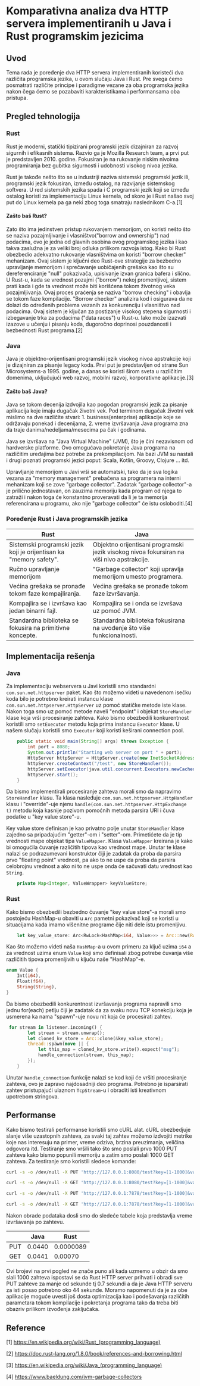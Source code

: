 # Komparativna analiza dva HTTP servera implementiranih u Java i Rust programskim jezicima

## Uvod

Tema rada je poređenje dva HTTP servera implementiranih koristeći dva različita programska jezika, u ovom slučaju Java i Rust. Pre svega ćemo posmatrati različite principe i paradigme vezane za oba programska jezika nakon čega ćemo se pozabaviti karakteristikama i performansama oba pristupa.


## Pregled tehnologija

### Rust

Rust je moderni, statički tipizirani programski jezik dizajniran za razvoj sigurnih i efikasnih sistema. Razvio ga je Mozilla Research team, a prvi put je predstavljen 2010. godine. Fokusiran je na rukovanje niskim nivoima programiranja bez gubitka sigurnosti i udobnosti visokog nivoa jezika.

Rust je takođe nešto što se u industriji naziva sistemski programski jezik ili, programski jezik fokusiran, između ostalog, na razvijanje sistemskog softvera. U red sistemskih jezika spada i C programski jezik koji se između ostalog koristi za implementaciju Linux kernela, od skoro je i Rust našao svoj put do Linux kernela pa ga neki zbog toga smatraju naslednikom C-a.[1]

#### Zašto baš Rust?

Zato što ima jedinstven pristup rukovanjem memorijom, on koristi nešto što se naziva pozajmljivanje i vlasništvo("borrow and ownership") nad podacima, ovo je jedna od glavnih osobina ovog programskog jezika i kao takva zaslužna je za veliki broj odluka prilikom razvoja istog. Kako bi Rust obezbedio adekvatno rukovanje vlasništvima on koristi "borrow checker" mehanizam. Ovaj sistem je ključni deo Rust-ove strategije za bezbedno upravljanje memorijom i sprečavanje uobičajenih grešaka kao što su dereferenciranje "null" pokazivača, upisivanje izvan granica bafera i slično. U Rust-u, kada se vrednost pozajmi ("borrow") nekoj promenljivoj, sistem prati kada i gde ta vrednost može biti korišćena tokom životnog veka pozajmljivanja. Ovaj proces praćenja se naziva "borrow checking" i obavlja se tokom faze kompilacije. "Borrow checker" analizira kod i osigurava da ne dolazi do određenih problema vezanih za konkurenciju i vlasništvo nad podacima. Ovaj sistem je ključan za postizanje visokog stepena sigurnosti i izbegavanje trka za podacima ("data races") u Rust-u. Iako može izazvati izazove u učenju i pisanju koda, dugoročno doprinosi pouzdanosti i bezbednosti Rust programa.[2]


### Java

Java je objektno-orijentisani programski jezik visokog nivoa apstrakcije koji je dizajniran za pisanje legacy koda. Prvi put je predstavljen od strane Sun Microsystems-a 1995. godine, a danas se koristi širom sveta u različitim domenima, uključujući web razvoj, mobilni razvoj, korporativne aplikacije.[3]


#### Zašto baš Java?

Java se tokom decenija izdvojila kao pogodan programski jezik za pisanje aplikacija koje imaju dugačak životni vek. Pod terminom dugačak životni vek mislimo na dve različite stvari: 1. business(enterprise) aplikacije koje se održavaju ponekad i decenijama, 2. vreme izvršavanja Java programa zna da traje danima/nedeljama/mesecima pa čak i godinama. 

Java se izvršava na "Java Virtual Machine" (JVM), što je čini nezavisnom od hardverske platforme. Ovo omogućava pokretanje Java programa na različitim uređajima bez potrebe za prekompilacijom. Na bazi JVM su nastali i drugi poznati programski jezici poput: Scala, Kotlin, Groovy, Clojure ... itd. 

Upravljanje memorijom u Javi vrši se automatski, tako da je sva logika vezana za "memory management" prebačena sa programera na interni mehanizam koji se zove "garbage collector". Zadatak "garbage collector"-a je prilično jednostavan, on zauzima memoriju kada program od njega to zatraži i nakon toga će konstantno proveravati da li je ta memorija referencirana u programu, ako nije "garbage collector" će istu osloboditi.[4]

### Poređenje Rust i Java programskih jezika

|                    Rust                    |                    Java                    |
|--------------------------------------------|--------------------------------------------|
|Sistemski programski jezik koji je orijentisan ka "memory safety". | Objektno orijentisani programski jezik visokog nivoa fokursiran na viši nivo apstrakcije.|
|Ručno upravljanje memorijom|"Garbage collector" koji upravlja memorijom umesto programera.|
|Većina grešaka se pronađe tokom faze kompajliranja.| Većina grešaka se pronađe tokom faze izvršavanja.|
|Kompajlira se i izvršava kao jedan binarni fajl.| Kompajlira se i onda se izvršava uz pomoć JVM.|
|Standardna biblioteka se fokusira na primitivne koncepte.|Standardna biblioteka fokusirana na uvođenje što više funkcionalnosti.|

## Implementacija rešenja

### Java

Za implementaciju webservera u Javi koristili smo standardni `com.sun.net.httpserver` paket. Kao što možemo videti u navedenom isečku koda bilo je potrebno kreirati instancu klase `com.sun.net.httpserver.HttpServer` uz pomoć statičke metode iste klase. Nakon toga smo uz pomoć metode naveli "endpoint" i objekat `StoreHandler` klase koja vrši procesiranje zahteva. Kako bismo obezbedili konkurentnost koristili smo `setExecutor` metodu koja prima instancu `Executor` klase. U našem slučaju koristili smo `Executor` koji koristi keširani connection pool.

<div style="page-break-after: always;"></div>

```java
    public static void main(String[] args) throws Exception {
        int port = 8080;
        System.out.println("Starting web server on port " + port);
        HttpServer httpServer = HttpServer.create(new InetSocketAddress(port), 0);
        httpServer.createContext("/test", new StoreHandler());
        httpServer.setExecutor(java.util.concurrent.Executors.newCachedThreadPool());
        httpServer.start();
    }
```

Da bismo implementirali procesiranje zahteva morali smo da napravimo `StoreHandler` klasu. Ta klasa nasleđuje `com.sun.net.httpserver.HttpHandler` klasu i "override"-uje njenu `handle(com.sun.net.httpserver.HttpExchange t)` metodu koja kasnije pozivom pomoćnih metoda parsira URI i čuva podatke u "key value store"-u.


Key value store definisan je kao privatno polje unutar `StoreHandler` klase zajedno sa pripadajućim "getter"-om i "setter"-om. Primetićete da je tip vrednosti mape objekat tipa `ValueMapper`. Klasa `ValueMapper` kreirana je kako bi omogućila čuvanje različitih tipova kao vrednost mape. Unutar te klase nalazi se podrazumevani konstruktor čiji je zadatak da proba da parsira prvo "floating point" vrednost, pa ako to ne uspe da proba da parsira celobrojnu vrednost a ako ni to ne uspe onda će sačuvati datu vrednost kao `String`.
```java
    private Map<Integer, ValueWrapper> keyValueStore;
```

### Rust

Kako bismo obezbedili bezbedno čuvanje "key value store"-a morali smo postojeću HashMap-u obaviti u `Arc` pametni pokazivač koji se koristi u situacijama kada imamo višenitne programe čije niti dele istu promenljivu. 
```rust
    let key_value_store: Arc<RwLock<HashMap<i64, Value>>> = Arc::new(RwLock::new(HashMap::new()));
```
Kao što možemo videti naša `HashMap`-a u ovom primeru za ključ uzima `i64` a za vrednost uzima enum `Value` koji smo definisali zbog potrebe čuvanja više različitih tipova promenljivih u ključu naše "HashMap"-e.

```rust
enum Value {
    Int(i64),
    Float(f64),
    String(String),
}
```

Da bismo obezbedili konkurentnost izvršavanja programa napravili smo jednu for(each) petlju čiji je zadatak da za svaku novu TCP konekciju koja je usmerena ka nama "spawn"-uje novu nit koja će procesirati zahtev.

```rust
 for stream in listener.incoming() {
        let stream = stream.unwrap();
        let cloned_kv_store = Arc::clone(&key_value_store);
        thread::spawn(move || {
            let this_map = cloned_kv_store.write().expect("msg");
            handle_connection(stream, this_map);
        });
    }
```
Unutar `handle_connection` funkcije nalazi se kod koji će vršiti procesiranje zahteva, ovo je zapravo najdosadniji deo programa. Potrebno je isparsirati zahtev pristupajući ulaznom `TcpStream`-u i obraditi isti kreativnom upotrebom stringova. 

## Performanse

Kako bismo testirali performanse koristili smo cURL alat. cURL obezbedjuje slanje više uzastopnih zahteva, za svaki taj zahtev možemo izdvojiti metrike koje nas interesuju na primer, vreme odziva, brzina preuzimanja, veličina odgovora itd. Testiranje smo vršili tako što smo poslali prvo 1000 PUT zahteva kako bismo popunili memoriju a zatim smo poslali 1000 GET zahteva. Za testiranje smo koristili sledece komande: 

```bash
curl -s -o /dev/null -X PUT 'http://127.0.0.1:8080/test?key=[1-1000]&value=testtest' -w "%{time_connect}|%{time_starttransfer}|%{time_total}|%{speed_download}|%{size_download}\n" > stats-java-put.csv
```

```bash
curl -s -o /dev/null -X GET 'http://127.0.0.1:8080/test?key=[1-1000]&value=testtest' -w "%{time_connect}|%{time_starttransfer}|%{time_total}|%{speed_download}|%{size_download}\n" > stats-java-get.csv
```

```bash
curl -s -o /dev/null -X PUT 'http://127.0.0.1:7878/test?key=[1-1000]&value=testtest' -w "%{time_connect}|%{time_starttransfer}|%{time_total}|%{speed_download}|%{size_download}\n" > stats-rust-put.csv
```

```bash
curl -s -o /dev/null -X GET 'http://127.0.0.1:7878/test?key=[1-1000]&value=testtest' -w "%{time_connect}|%{time_starttransfer}|%{time_total}|%{speed_download}|%{size_download}\n" > stats-rust-get.csv
```

Nakon obrade podataka dosli smo do sledeće tabele koja predstavlja vreme izvršavanja po zahtevu.

|   | Java | Rust |
|---| ---  | ---  |
|PUT|0.0440|0.0000089|
|GET|0.0441|0.00070|

Ovi brojevi na prvi pogled ne znače puno ali kada uzmemo u obzir da smo slali 1000 zahteva ispostavi se da Rust HTTP server prihvati i obradi sve PUT zahteve za manje od sekunde tj 0.7 sekundi a da je Java HTTP serveru za isti posao potrebno oko 44 sekunde. Moramo napomenuti da je za obe aplikacije moguće uvesti još dosta optimizacija kao i podešavanja različitih parametara tokom kompilacije i pokretanja programa tako da treba biti obazriv prilikom izvođenja zaključaka.

## Reference

[1] https://en.wikipedia.org/wiki/Rust_(programming_language)

[2] https://doc.rust-lang.org/1.8.0/book/references-and-borrowing.html

[3] https://en.wikipedia.org/wiki/Java_(programming_language)

[4] https://www.baeldung.com/jvm-garbage-collectors